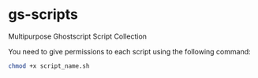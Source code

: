# gs-scripts
Multipurpose Ghostscript Script Collection

You need to give permissions to each script using the following command:
```zsh
chmod +x script_name.sh
```
